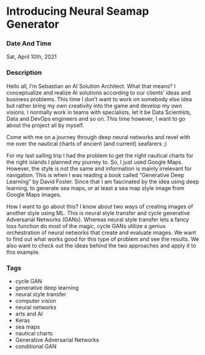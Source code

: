 # Introducing Neural Seamap Generator

### Date And Time
Sat, April 10th, 2021 

### Description

Hello all, I’m Sebastian an AI Solution Architect. What that means? I conceptualize and realize AI solutions according to our clients’ ideas and business problems. This time I don’t want to work on somebody else idea but rather bring my own creativity into the game and develop my own visions.
I normally work in teams with specialists, let it be Data Scientists, Data and DevOps engineers and so on. This time however, I want to go about the project all by myself. 

Come with me on a journey through deep neural networks and revel with me over the nautical charts of ancient (and current) seafarers ;)

For my last sailing trip I had the problem to get the right nautical charts for the right islands I planned my journey to. So, I just used Google Maps. However, the style is not the same and information is mainly irrelevant for navigation. This is when I was reading a book called “Generative Deep Learning” by David Foster. Since that I am fascinated by the idea using deep learning, to generate sea maps, or at least a sea map style image from Google Maps images.

How I want to go about this?
I know about two ways of creating images of another style using ML. This is neural style transfer and cycle generative Adversarial Networks (GANs). Whereas neural style transfer lets a fancy loss function do most of the magic, cycle GANs utilize a genius orchestration of neural networks that create and evaluate images. We want to find out what works good for this type of problem and see the results. We also want to check out the ideas behind the two approaches and apply it to this example.

### Tags

- cycle GAN
- generative deep learning
- neural style transfer
- computer vision
- neural networks
- arts and AI
- Keras
- sea maps
- nautical charts
- Generative Adversarial Networks
- conditional GAN
